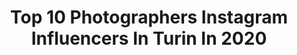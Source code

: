 ---
title: Top 10 Photographers Instagram Influencers In Turin In 2020
description: >-
  Find top photographers Instagram influencers in Turin in 2020. Most popular hashtags: #turin #travelgram #italian #torino.
platform: Instagram
profiles:
  - username: "aluttoluca"
    fullname: >-
      Luca
    location: "Italy"
    followers: 35132
    engagement: 290
    commentsToLikes: 0.051877
    id: ck5hhig5b8e7g0i11tx6xulbw
    verified: false
    hashtags: ""
  - username: "steor_it"
    fullname: >-
      Stefano Rubino
    location: "Italy"
    followers: 2681
    engagement: 1732
    commentsToLikes: 0.097373
    id: ck5bzxisus0zf0i11n16w0kcr
    verified: false
    hashtags: "#ftmedd, #life, #l0tsabraids, #ftwotw"
  - username: "nasario_giubergia"
    fullname: >-
      Nasario Giubergia
    location: "Italy"
    followers: 83834
    engagement: 220
    commentsToLikes: 0.074254
    id: ck8tb07qctteo0j78q8bz879f
    verified: false
    hashtags: "#besafe, #fashionweek, #redcoral, #smile"
  - username: "biancodavide_"
    fullname: >-
      Davide Bianco
    location: "Italy"
    followers: 9845
    engagement: 1680
    commentsToLikes: 0.017291
    id: ck8t34x871vof0j7862jmo2zx
    verified: false
    hashtags: "#gaudi, #igerstorino, #felicit, #portoconte"
  - username: "f_a_b_i_e_t_t_o_76"
    fullname: >-
      Fabio Romagnolo
    location: "Italy"
    followers: 7556
    engagement: 1702
    commentsToLikes: 0.098188
    id: ck5cim7dpswuv0i11s6y2m9zy
    verified: false
    hashtags: "#berna, #kings, #montagne, #valdaosta"
  - username: "lorebackpacker"
    fullname: >-
      Lorenzo
    location: "Italy"
    followers: 12965
    engagement: 1297
    commentsToLikes: 0.027627
    id: ck15rzltfahu30i19uoo2d9ew
    verified: false
    hashtags: "#instanorway, #visitlofoten, #rawmates, #nightscape"
  - username: "nicodsn"
    fullname: >-
      Nico Schneider Ruatta
    location: "Italy"
    followers: 34668
    engagement: 42
    commentsToLikes: 0.011127
    id: ck6txe9cbxc040j71kf61g862
    verified: false
    hashtags: "#party, #training, #social, #centralinoclub"
  - username: "giuse_joseph"
    fullname: >-
      © Giuse Joseph - Videomaker
    location: "Italy"
    followers: 14349
    engagement: 101
    commentsToLikes: 0.052259
    id: ck14guqwz74lt0i192gmg5z09
    verified: false
    hashtags: "#lumix, #massage, #nexiomi, #videooftheday"
  - username: "navid.nasri"
    fullname: >-
      Navid Nasri | Photographer
    location: "Italy"
    followers: 3541
    engagement: 1875
    commentsToLikes: 0.053847
    id: ck6ubfw5q9bx10j71fmh0g8ff
    verified: false
    hashtags: "#paris, #italianfoto, #bestplace, #pullover"
  - username: "gabrielegalimbertiphoto"
    fullname: >-
      Gabriele Galimberti
    location: "Italy"
    followers: 213126
    engagement: 315
    commentsToLikes: 0.013135
    id: ck0ucadumgbod0i19ffkc9mx0
    verified: true
    hashtags: "#greengrocer, #mothersday, #zanzibar, #bergamo"
---